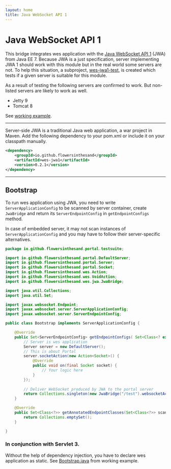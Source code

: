 ```yaml
---
layout: home
title: Java WebSocket API 1
---
```


# Java WebSocket API 1
This bridge integrates wes application with the [Java WebSocket API 1](http://docs.oracle.com/javaee/7/tutorial/doc/websocket.htm#GKJIQ5) (JWA) from Java EE 7. Because JWA is a just specification, server implementing JWA 1 should work with this module but in the real world some servers are not. To help this situation, a subproject, [wes-jwa1-test](https://github.com/flowersinthesand/wes-jwa1-test), is created which tests if a given server is suitable for this module.

As a result of testing the following servers are confirmed to work. But non-listed servers are likely to work as well.

<ul class="inline-list">
	<li>Jetty 9</li>
	<li>Tomcat 8</li>
</ul>

See [working example](https://github.com/flowersinthesand/portal-java-examples/tree/master/server/platform/jee7).

---

Server-side JWA is a traditional Java web application, a war project in Maven. Add the following dependency to your pom.xml or include it on your classpath manually.

```xml
<dependency>
    <groupId>io.github.flowersinthesand</groupId>
    <artifactId>wes-jwa1</artifactId>
    <version>0.2.1</version>
</dependency>
```

---

## Bootstrap

To run wes application using JWA, you need to write `ServerApplicationConfig` to be scanned by server container, create `JwaBridge` and return its `ServerEndpointConfig` in `getEndpointConfigs` method.

In case of embedded server, it may not scan instances of `ServerApplicationConfig` and you may have to follow their server-specific alternatives. 

```java
package io.github.flowersinthesand.portal.testsuite;

import io.github.flowersinthesand.portal.DefaultServer;
import io.github.flowersinthesand.portal.Server;
import io.github.flowersinthesand.portal.Socket;
import io.github.flowersinthesand.wes.Action;
import io.github.flowersinthesand.wes.VoidAction;
import io.github.flowersinthesand.wes.jwa.JwaBridge;

import java.util.Collections;
import java.util.Set;

import javax.websocket.Endpoint;
import javax.websocket.server.ServerApplicationConfig;
import javax.websocket.server.ServerEndpointConfig;

public class Bootstrap implements ServerApplicationConfig {

	@Override
	public Set<ServerEndpointConfig> getEndpointConfigs( Set<Class<? extends Endpoint>> classes) {
		// Server is wes application
		Server server = new DefaultServer();
		// This is about Portal
		server.socketAction(new Action<Socket>() {
			@Override
			public void on(final Socket socket) {
				// Your logic here
			}
		});
		
		// Deliver WebSocket produced by JWA to the portal server
		return Collections.singleton(new JwaBridge("/test").websocketAction(server.websocketAction()).config());
	}

	@Override
	public Set<Class<?>> getAnnotatedEndpointClasses(Set<Class<?>> scanned) {
		return Collections.emptySet();
	}

}
```

### In conjunction with Servlet 3.

Without the help of dependency injection, you have to declare wes application as static. See [Bootstrap.java](https://github.com/flowersinthesand/portal-java-examples/blob/master/server/platform/jee7/src/main/java/io/github/flowersinthesand/portal/testsuite/Bootstrap.java) from working example.
